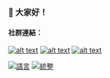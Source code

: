 
### :wave: 大家好！ <!-- <img alt="Tests Passing" src="https://github.com/anuraghazra/github-readme-stats/workflows/Test/badge.svg" /> -->
<!-- display the social media buttons in your README -->
#### 社群連結： 
[![alt text][1.1]][1]
[![alt text][3.1]][3]
[![alt text][5.1]][5]
<!--[![alt text][6.1]][6]-->


<!-- links to social media icons -->
<!-- no need to change these -->

<!-- icons with padding -->

[1.1]: https://i.imgur.com/GmxhYO0.png (instagram icon with padding)
[3.1]: https://i.imgur.com/YCdR3o9.png (twitter icon with padding)
[5.1]: https://i.imgur.com/5BWvIrF.png (github icon with padding)

<!-- links to your social media accounts -->
<!-- update these accordingly -->

[1]: https://www.instagram.com/khh._.is_me
[3]: https://twitter.com/KHH_Taiwan
[5]: https://github.com/yuhuan-afk

<!-- https://github.com/joechang0113/socialpage -->


<!-- [5]: https://github.com/yuhuan-afk -->
[![語言](https://github-readme-stats.vercel.app/api/top-langs/?username=yuhuan-afk&layout=compact&infoforgoogleads=yes)](https://github.com/yuhuan-afk)
[![統整](https://github-readme-stats.vercel.app/api?username=yuhuan-afk&show_icons=true)]()
